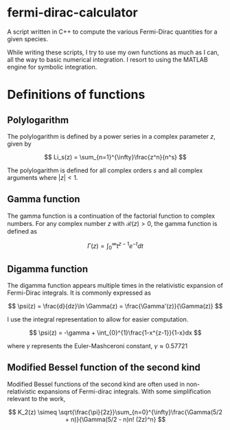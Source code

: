 # fermi-dirac-calculator

A script written in C++ to compute the various Fermi-Dirac quantities for a given species.

While writing these scripts, I try to use my own functions as much as I can, all the way to basic numerical integration. I resort to using the MATLAB engine for symbolic integration.

# Definitions of functions

## Polylogarithm

The polylogarithm is defined by a power series in a complex parameter $z$, given by

$$
Li_s(z) = \sum_{n=1}^{\infty}\frac{z^n}{n^s}
$$

The polylogarithm is defined for all complex orders $s$ and all complex arguments where $|z| < 1$.

## Gamma function

The gamma function is a continuation of the factorial function to complex numbers. For any complex number $z$ with $\mathcal{R}(z) > 0$, the gamma function is defined as

$$
\Gamma(z) = \int_{0}^{\infty}t^{z-1}e^{-t}dt
$$

## Digamma function

The digamma function appears multiple times in the relativistic expansion of Fermi-Dirac integrals. It is commonly expressed as

$$
\psi(z) = \frac{d}{dz}\ln \Gamma(z) = \frac{\Gamma'(z)}{\Gamma(z)}
$$

I use the integral representation to allow for easier computation.

$$
\psi(z) = -\gamma + \int_{0}^{1}\frac{1-x^{z-1}}{1-x}dx
$$

where $\gamma$ represents the Euler-Mashceroni constant, $\gamma \approx 0.57721$

## Modified Bessel function of the second kind

Modified Bessel functions of the second kind are often used in non-relativistic expansions of Fermi-dirac integrals. With some simplification relevant to the work,

$$
K_2(z) \simeq \sqrt{\frac{\pi}{2z}}\sum_{n=0}^{\infty}\frac{\Gamma(5/2 + n)}{\Gamma(5/2 - n)n! (2z)^n}
$$
